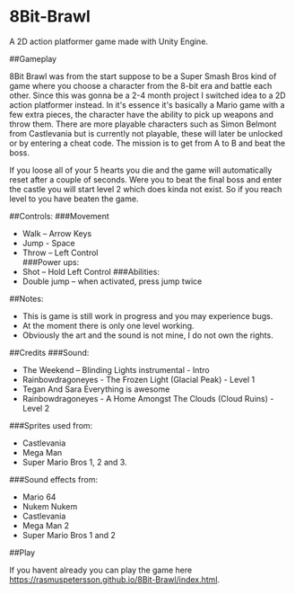 # 8Bit-Brawl

A 2D action platformer game made with Unity Engine.

##Gameplay 

8Bit Brawl was from the start suppose to be a Super Smash Bros kind of game where you choose a character from the 8-bit era and battle each other. Since this was gonna be a 2-4 month project I switched idea to a 2D action platformer instead. In it's essence it's basically a Mario game with a few extra pieces, the character have the ability to pick up weapons and throw them. There are more playable characters such as Simon Belmont from Castlevania but is currently not playable, these will later be unlocked or by entering a cheat code. The mission is to get from A to B and beat the boss.  
 
If you loose all of your 5 hearts you die and the game will automatically reset after a couple of seconds. Were you to beat the final boss and enter the castle you will start level 2 which does kinda not exist. So if you reach level to you have beaten the game. 

##Controls:
###Movement
  - Walk – Arrow Keys
  - Jump - Space
  - Throw – Left Control  
###Power ups:
  - Shot – Hold Left Control
###Abilities:
  - Double jump – when activated, press jump twice
     

##Notes: 
  - This is game is still work in progress and you may experience bugs.
  - At the moment there is only one level working.
  - Obviously the art and the sound is not mine, I do not own the rights.

##Credits 
###Sound:  
  - The Weekend – Blinding Lights instrumental - Intro
  - Rainbowdragoneyes - The Frozen Light (Glacial Peak) - Level 1
  - Tegan And Sara Everything is awesome 
  - Rainbowdragoneyes - A Home Amongst The Clouds (Cloud Ruins) - Level 2

###Sprites used from: 
  - Castlevania
  - Mega Man
  - Super Mario Bros 1, 2 and 3. 

###Sound effects from: 
  - Mario 64
  - Nukem Nukem
  - Castlevania
  - Mega Man 2
  - Super Mario Bros 1 and 2

##Play

If you havent already you can play the game here https://rasmuspetersson.github.io/8Bit-Brawl/index.html.
